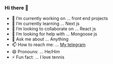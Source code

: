 ### Hi there 👋


- 🔭 I’m currently working on ... front end projects 
- 🌱 I’m currently learning ... Next js
- 👯 I’m looking to collaborate on ... React js
- 🤔 I’m looking for help with ... Mongoose js
- 💬 Ask me about ... Anything
- 📫 How to reach me: ... [My telegram](https://t.me/yunero)
- 😄 Pronouns: ... He/Him
- ⚡ Fun fact: ... I love tennis

